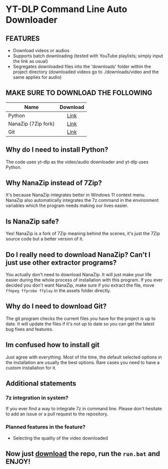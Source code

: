 # YT-DLP Command Line Auto Downloader

## FEATURES
- Download videos or audios
- Supports batch downloading (tested with YouTube playlists; simply input the link as usual)
- Segregates downloaded files into the 'downloads' folder within the project directory (downloaded videos go to ./downloads/video and the same applies for audio)

## MAKE SURE TO DOWNLOAD THE FOLLOWING
| Name                |                                   Download                                   |
| ------------------- | :--------------------------------------------------------------------------: |
| Python              |                  [Link](https://www.python.org/downloads/)                   |
| NanaZip (7Zip fork) | [Link](https://www.microsoft.com/store/productId/9N8G7TSCL18R?ocid=pdpshare) |
| Git                 |                   [Link](https://git-scm.com/download/win)                   |

## Why do I need to install Python?
The code uses yt-dlp as the video/audio downloader and yt-dlp uses Python.

## Why NanaZip instead of 7Zip?
It's because NanaZip integrates better in Windows 11 context menu. NanaZip also automatically integrates the 7z command in the environment variables which the program needs making our lives easier.

## Is NanaZip safe?
Yes! NanaZip is a fork of 7Zip meaning behind the scenes, it's just the 7Zip source code but a better version of it.

## Do I really need to download NanaZip? Can't I just use other extractor programs?
You actually don't need to download NanaZip. It will just make your life easier during the whole process of installation with this program. If you ever decided you don't want NanaZip, make sure if you extract the file, move `ffmpeg ffprobe ffplay` in the assets folder directly.

## Why do I need to download Git?
The git program checks the current files you have for the project is up to date. It will update the files if it's not up to date so you can get the latest bug fixes and features.

## Im confused how to install git
Just agree with everything. Most of the time, the default selected options in the installation are usually the best options. Rare cases you need to have a custom installation for it.

## Additional statements
### 7z integration in system?
If you ever find a way to integrate 7z in command line. Please don't hesitate to add an issue or a pull request to the repository.

### Planned features in the feature?
- Selecting the quality of the video downloaded



## Now just [download](https://github.com/PizzaSpark/yt-dlp-auto-downloader/archive/refs/heads/main.zip) the repo, run the `run.bat` and ENJOY!
